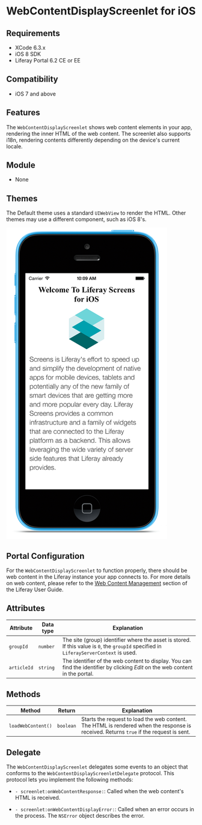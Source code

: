 # WebContentDisplayScreenlet for iOS [](id=webcontentdisplayscreenlet-for-ios)

## Requirements [](id=requirements)

- XCode 6.3.x
- iOS 8 SDK
- Liferay Portal 6.2 CE or EE

## Compatibility [](id=compatibility)

- iOS 7 and above

## Features [](id=features)

The `WebContentDisplayScreenlet` shows web content elements in your app, 
rendering the inner HTML of the web content. The screenlet also supports i18n, 
rendering contents differently depending on the device's current locale. 

## Module [](id=module)

- None

## Themes [](id=themes)

The Default theme uses a standard `UIWebView` to render the HTML. Other themes 
may use a different component, such as iOS 8's. 

![The `WebContentDisplayScreenlet` using the Default theme](../../images/screens-ios-webcontent.png)

## Portal Configuration [](id=portal-configuration)

For the `WebContentDisplayScreenlet` to function properly, there should be web 
content in the Liferay instance your app connects to. For more details on web 
content, please refer to the [Web Content Management](/portal/-/knowledge_base/6-2/web-content-management) 
section of the Liferay User Guide. 

## Attributes [](id=attributes)

| Attribute | Data type | Explanation |
|-----------|-----------|-------------| 
| `groupId` | `number` | The site (group) identifier where the asset is stored. If this value is `0`, the `groupId` specified in `LiferayServerContext` is used. |
| `articleId` | `string` | The identifier of the web content to display. You can find the identifier by clicking *Edit* on the web content in the portal. |

## Methods [](id=methods)

| Method | Return | Explanation |
|-----------|-----------|-------------| 
|  `loadWebContent()` | `boolean` | Starts the request to load the web content. The HTML is rendered when the response is received. Returns `true` if the request is sent. |

## Delegate [](id=delegate)

The `WebContentDisplayScreenlet` delegates some events to an object that 
conforms to the `WebContentDisplayScreenletDelegate` protocol. This protocol 
lets you implement the following methods:

- `- screenlet:onWebContentResponse:`: Called when the web content's HTML is 
  received. 

- `- screenlet:onWebContentDisplayError:`: Called when an error occurs in the 
  process. The `NSError` object describes the error. 
